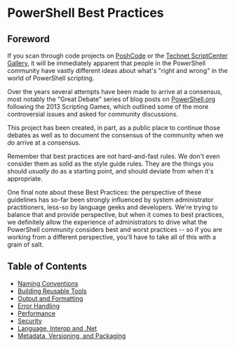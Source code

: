 # PowerShell Best Practices

## Foreword

If you scan through code projects on [PoshCode](https://github.com/PoshCode) or the [Technet ScriptCenter Gallery](http://gallery.technet.microsoft.com/scriptcenter), it will be immediately apparent that people in the PowerShell community have vastly different ideas about what's "right and wrong" in the world of PowerShell scripting.

Over the years several attempts have been made to arrive at a consensus, most notably the "Great Debate" series of blog posts on [PowerShell.org](https://powershell.org/?s=great+debate) following the 2013 Scripting Games, which outlined some of the more controversial issues and asked for community discussions.

This project has been created, in part, as a public place to continue those debates as well as to document the consensus of the community when we _do_ arrive at a consensus. 

Remember that best practices are not hard-and-fast rules. We don't even consider them as solid as the style guide rules. They are the things you should _usually_ do as a starting point, and should deviate from when it's appropriate.

One final note about these Best Practices: the perspective of these guidelines has so-far been strongly influenced by system administrator practitioners, less-so by language geeks and developers. We're trying to balance that and provide perspective, but when it comes to best practices, we definitely allow the experience of administrators to drive what the PowerShell community considers best and worst practices -- so if you are working from a different perspective, you'll have to take all of this with a grain of salt.

## Table of Contents

- [Naming Conventions](Naming%20Conventions.md)
- [Building Reusable Tools](Building%20Reusable%20Tools.md)
- [Output and Formatting](Output%20and%20Formatting.md)
- [Error Handling](Error%20Handling.md)
- [Performance](Performance.md)
- [Security](Security.md)
- [Language, Interop and .Net](Language,%20Interop%20and%20.Net.md)
- [Metadata, Versioning, and Packaging](Metadata,%20Versioning,%20and%20Packaging.md)
